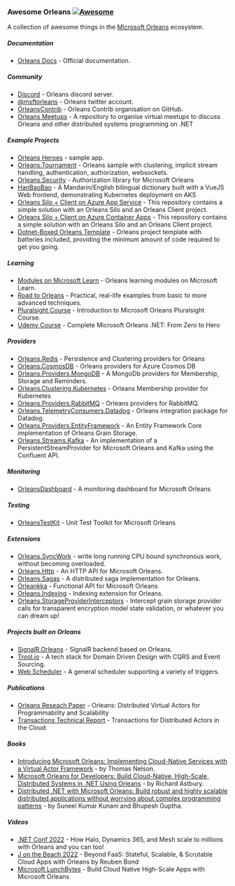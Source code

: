 ### **Awesome Orleans** [![Awesome](https://cdn.rawgit.com/sindresorhus/awesome/d7305f38d29fed78fa85652e3a63e154dd8e8829/media/badge.svg)](https://github.com/sindresorhus/awesome)

A collection of awesome things in the [Microsoft Orleans](https://github.com/dotnet/orleans) ecosystem.

##### Documentation

* [Orleans Docs](https://docs.microsoft.com/dotnet/orleans/) - Official documentation.

##### Community

* [Discord](https://aka.ms/orleans-discord) - Orleans discord server.
* [@msftorleans](https://twitter.com/msftorleans) - Orleans twitter account.
* [OrleansContrib](https://github.com/OrleansContrib/) - Orleans Contrib organisation on GitHub.
* [Orleans Meetups](https://github.com/OrleansContrib/meetups) - A repository to organise virtual meetups to discuss Orleans and other distributed systems programming on .NET

##### Example Projects

* [Orleans Heroes](https://github.com/sketch7/orleans-heroes) - sample app.
* [Orleans.Tournament](https://github.com/pmorelli92/Orleans.Tournament) - Orleans sample with clustering, implicit stream handling, authentication, authorization, websockets.
* [Orleans.Security](https://github.com/Async-Hub/Orleans.Security) - Authorization library for Microsoft Orleans
* [HanBaoBao](https://github.com/ReubenBond/hanbaobao-web) - A Mandarin/English bilingual dictionary built with a VueJS Web frontend, demonstrating Kubernetes deployment on AKS
* [Orleans Silo + Client on Azure App Service](https://github.com/bradygaster/OrleansOnAzureAppService) - This repository contains a simple solution with an Orleans Silo and an Orleans Client project.
* [Orleans Silo + Client on Azure Container Apps](https://github.com/bradygaster/OrleansOnAzureContainerApps) - This repository contains a simple solution with an Orleans Silo and an Orleans Client project.
* [Dotnet-Boxed Orleans Template](https://github.com/Dotnet-Boxed/Templates/blob/main/Docs/Orleans.md) - Orleans project template with batteries included, providing the minimum amount of code required to get you going.

##### Learning

* [Modules on Microsoft Learn](https://docs.microsoft.com/en-us/learn/browse/?expanded=dotnet&products=dotnet-orleans) - Orleans learning modules on Microsoft Learn.
* [Road to Orleans](https://github.com/PiotrJustyna/road-to-orleans) - Practical, real-life examples from basic to more advanced techniques.
* [Pluralsight Course](https://www.pluralsight.com/courses/microsoft-orleans-introduction) - Introduction to Microsoft Orleans Pluralsight Course.
* [Udemy Course](https://www.udemy.com/course/complete-orleans-net-from-zero-to-hero/) - Complete Microsoft Orleans .NET: From Zero to Hero

##### Providers

* [Orleans.Redis](https://github.com/OrleansContrib/Orleans.Redis) - Persistence and Clustering providers for Orleans
* [Orleans.CosmosDB](https://github.com/OrleansContrib/Orleans.CosmosDB) - Orleans providers for Azure Cosmos DB
* [Orleans.Providers.MongoDB](https://github.com/OrleansContrib/Orleans.Providers.MongoDB) - A MongoDb providers for Membership, Storage and Reminders.
* [Orleans.Clustering.Kubernetes](https://github.com/OrleansContrib/Orleans.Clustering.Kubernetes) - Orleans Membership provider for Kubernetes
* [Orleans.Providers.RabbitMQ](https://github.com/OrleansContrib/Orleans.Providers.RabbitMQ) - Orleans providers for RabbitMQ.
* [Orleans.TelemetryConsumers.Datadog](https://github.com/OrleansContrib/Orleans.TelemetryConsumers.Datadog) - Orleans integration package for Datadog.
* [Orleans.Providers.EntityFramework](https://github.com/OrleansContrib/Orleans.Providers.EntityFramework) - An Entity Framework Core implementation of Orleans Grain Storage.
* [Orleans.Streams.Kafka](https://github.com/jonathansant/Orleans.Streams.Kafka) - An implementation of a PersistentStreamProvider for Microsoft Orleans and Kafka using the Confluent API. 

##### Monitoring

* [OrleansDashboard](https://github.com/OrleansContrib/OrleansDashboard) - A monitoring dashboard for Microsoft Orleans

##### Testing

* [OrleansTestKit](https://github.com/OrleansContrib/OrleansTestKit) - Unit Test Toolkit for Microsoft Orleans

##### Extensions

* [Orleans.SyncWork](https://github.com/OrleansContrib/Orleans.SyncWork) - write long running CPU bound synchronous work, without becoming overloaded.
* [Orleans.Http](https://github.com/OrleansContrib/Orleans.Http) - An HTTP API for Microsoft Orleans.
* [Orleans.Sagas](https://github.com/OrleansContrib/Orleans.Sagas) - A distributed saga implementation for Orleans.
* [Orleankka](https://github.com/OrleansContrib/Orleankka) - Functional API for Microsoft Orleans
* [Orleans.Indexing](https://github.com/OrleansContrib/Orleans.Indexing) - Indexing extension for Orleans.
* [Orleans.StorageProviderInterceptors](https://github.com/ElanHasson/Orleans.StorageProviderInterceptors) - Intercept grain storage provider calls for transparent encryption model state validation, or whatever you can dream up!

##### Projects built on Orleans

* [SignalR.Orleans](https://github.com/OrleansContrib/SignalR.Orleans) - SignalR backend based on Orleans.
* [Trool.io](https://trool.io/) - A tech stack for Domain Driven Design with CQRS and Event Sourcing.
* [Web Scheduler](https://github.com/web-scheduler/) - A general scheduler supporting a variety of triggers.

##### Publications

* [Orleans Reseach Paper](https://www.microsoft.com/en-us/research/publication/orleans-distributed-virtual-actors-for-programmability-and-scalability/) - Orleans: Distributed Virtual Actors for Programmability and Scalability
* [Transactions Technical Report](https://www.microsoft.com/en-us/research/publication/transactions-distributed-actors-cloud-2/) - Transactions for Distributed Actors in the Cloud

##### Books

* [Introducing Microsoft Orleans: Implementing Cloud-Native Services with a Virtual Actor Framework](https://www.amazon.com/Introducing-Microsoft-Orleans-Implementing-Cloud-Native/dp/148428013X) - by Thomas Nelson.
* [Microsoft Orleans for Developers: Build Cloud-Native, High-Scale, Distributed Systems in .NET Using Orleans](https://www.amazon.com/Microsoft-Orleans-Developers-Cloud-Native-Distributed/dp/1484281667) - by Richard Astbury.
* [Distributed .NET with Microsoft Orleans: Build robust and highly scalable distributed applications without worrying about complex programming patterns](https://www.amazon.com/Distributed-NET-Microsoft-Orleans-applications-ebook/dp/B09NPBDQSL) - by Suneel Kumar Kunani and Bhupesh Guptha.


##### Videos

* [.NET Conf 2022](https://www.youtube.com/watch?v=WUZw78P-Zg8) - How Halo, Dynamics 365, and Mesh scale to millions with Orleans and you can too!
* [J on the Beach 2022](https://www.youtube.com/watch?v=f8qlaO7ZACI) - Beyond FaaS: Stateful, Scalable, & Scrutable Cloud Apps with Orleans by Reuben Bond
* [Microsoft LunchBytes](https://www.youtube.com/watch?v=lFKEp4FrnV8) - Build Cloud Native High-Scale Apps with Microsoft Orleans

